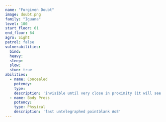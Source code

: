 ```yaml
---
name: "Forgiven Doubt"
image: doubt.png
family: "Iguana"
level: 100
start_floor: 61
end_floor: 64
agro: Sight
patrol: false
vulnerabilities:
  bind: 
  heavy: 
  sleep: 
  slow: 
  stun: true
abilities:
  - name: Concealed
    potency: 
    type: 
    description: 'invisible until very close in proximity (it will see you first if it''s looking at you)'
  - name: Body Press
    potency: 
    type: Phsyical
    description: 'fast untelegraphed pointblank AoE'
---
```

